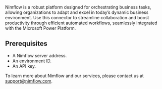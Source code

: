 Nimflow is a robust platform designed for orchestrating business tasks, allowing organizations to adapt and excel in today’s dynamic business environment. Use this connector to streamline collaboration and boost productivity through efficient automated workflows, seamlessly integrated with the Microsoft Power Platform.

## Prerequisites

- A Nimflow server address.
- An environment ID.
- An API key.

To learn more about Nimflow and our services, please contact us at support@nimflow.com.